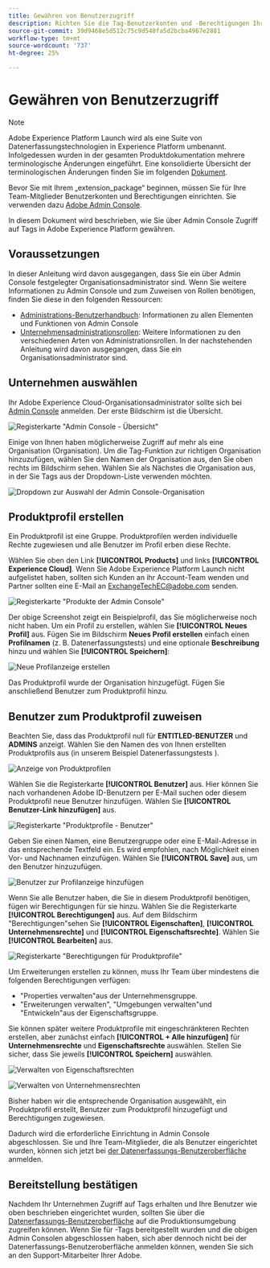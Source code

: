 ```yaml
---
title: Gewähren von Benutzerzugriff
description: Richten Sie die Tag-Benutzerkonten und -Berechtigungen Ihrer Teammitglieder in Adobe Experience Platform ein.
source-git-commit: 39d9468e5d512c75c9d540fa5d2bcba4967e2881
workflow-type: tm+mt
source-wordcount: '737'
ht-degree: 25%

---
```


# Gewähren von Benutzerzugriff

>[!NOTE]
>
>Adobe Experience Platform Launch wird als eine Suite von Datenerfassungstechnologien in Experience Platform umbenannt. Infolgedessen wurden in der gesamten Produktdokumentation mehrere terminologische Änderungen eingeführt. Eine konsolidierte Übersicht der terminologischen Änderungen finden Sie im folgenden [Dokument](../../term-updates.md).

Bevor Sie mit Ihrem „extension_package“ beginnen, müssen Sie für Ihre Team-Mitglieder Benutzerkonten und Berechtigungen einrichten. Sie verwenden dazu [Adobe Admin Console](https://adminconsole.adobe.com/).

In diesem Dokument wird beschrieben, wie Sie über Admin Console Zugriff auf Tags in Adobe Experience Platform gewähren.

## Voraussetzungen

In dieser Anleitung wird davon ausgegangen, dass Sie ein über Admin Console festgelegter Organisationsadministrator sind. Wenn Sie weitere Informationen zu Admin Console und zum Zuweisen von Rollen benötigen, finden Sie diese in den folgenden Ressourcen:

* [Administrations-Benutzerhandbuch](https://helpx.adobe.com/de/enterprise/administering/user-guide.html?topic=/enterprise/administering/morehelp/introduction.ug.js): Informationen zu allen Elementen und Funktionen von Admin Console
* [Unternehmensadministrationsrollen](https://helpx.adobe.com/de/enterprise/using/admin-roles.html): Weitere Informationen zu den verschiedenen Arten von Administrationsrollen. In der nachstehenden Anleitung wird davon ausgegangen, dass Sie ein Organisationsadministrator sind.

## Unternehmen auswählen

Ihr Adobe Experience Cloud-Organisationsadministrator sollte sich bei [Admin Console](https://adminconsole.adobe.com/) anmelden. Der erste Bildschirm ist die Übersicht.

![Registerkarte &quot;Admin Console - Übersicht&quot;](../images/getting-started/admin-console-overview.png)

Einige von Ihnen haben möglicherweise Zugriff auf mehr als eine Organisation (Organisation). Um die Tag-Funktion zur richtigen Organisation hinzuzufügen, wählen Sie den Namen der Organisation aus, den Sie oben rechts im Bildschirm sehen. Wählen Sie als Nächstes die Organisation aus, in der Sie Tags aus der Dropdown-Liste verwenden möchten.

![Dropdown zur Auswahl der Admin Console-Organisation](../images/getting-started/admin-console-choose-org.png)

## Produktprofil erstellen

Ein Produktprofil ist eine Gruppe. Produktprofilen werden individuelle Rechte zugewiesen und alle Benutzer im Profil erben diese Rechte.

Wählen Sie oben den Link **[!UICONTROL Products]** und links **[!UICONTROL Experience Cloud]**. Wenn Sie Adobe Experience Platform Launch nicht aufgelistet haben, sollten sich Kunden an ihr Account-Team wenden und Partner sollten eine E-Mail an <ExchangeTechEC@adobe.com> senden.

![Registerkarte &quot;Produkte der Admin Console&quot;](../images/getting-started/admin-console-products-launch.png)

Der obige Screenshot zeigt ein Beispielprofil, das Sie möglicherweise noch nicht haben. Um ein Profil zu erstellen, wählen Sie **[!UICONTROL Neues Profil]** aus. Fügen Sie im Bildschirm **Neues Profil erstellen** einfach einen **Profilnamen** (z. B. Datenerfassungstests) und eine optionale **Beschreibung** hinzu und wählen Sie **[!UICONTROL Speichern]**:

![Neue Profilanzeige erstellen](../images/getting-started/admin-console-create-a-new-profile.png)

Das Produktprofil wurde der Organisation hinzugefügt. Fügen Sie anschließend Benutzer zum Produktprofil hinzu.

## Benutzer zum Produktprofil zuweisen

Beachten Sie, dass das Produktprofil null für **ENTITLED-BENUTZER** und **ADMINS** anzeigt. Wählen Sie den Namen des von Ihnen erstellten Produktprofils aus (in unserem Beispiel Datenerfassungstests ).

![Anzeige von Produktprofilen](../images/getting-started/admin-console-profiles-add-user.png)

Wählen Sie die Registerkarte **[!UICONTROL Benutzer]** aus. Hier können Sie nach vorhandenen Adobe ID-Benutzern per E-Mail suchen oder diesem Produktprofil neue Benutzer hinzufügen. Wählen Sie **[!UICONTROL Benutzer-Link hinzufügen]** aus.

![Registerkarte &quot;Produktprofile - Benutzer&quot;](../images/getting-started/admin-console-add-launch-user.png)

Geben Sie einen Namen, eine Benutzergruppe oder eine E-Mail-Adresse in das entsprechende Textfeld ein. Es wird empfohlen, nach Möglichkeit einen Vor- und Nachnamen einzufügen. Wählen Sie **[!UICONTROL Save]** aus, um den Benutzer hinzuzufügen.

![Benutzer zur Profilanzeige hinzufügen](../images/getting-started/admin-console-add-user.png)

Wenn Sie alle Benutzer haben, die Sie in diesem Produktprofil benötigen, fügen wir Berechtigungen für sie hinzu. Wählen Sie die Registerkarte **[!UICONTROL Berechtigungen]** aus. Auf dem Bildschirm &quot;Berechtigungen&quot;sehen Sie **[!UICONTROL Eigenschaften]**, **[!UICONTROL Unternehmensrechte]** und **[!UICONTROL Eigenschaftsrechte]**. Wählen Sie **[!UICONTROL Bearbeiten]** aus.

![Registerkarte &quot;Berechtigungen für Produktprofile&quot;](../images/getting-started/admin-console-profile-permissions.png)

Um Erweiterungen erstellen zu können, muss Ihr Team über mindestens die folgenden Berechtigungen verfügen:

* &quot;Properties verwalten&quot;aus der Unternehmensgruppe.
* &quot;Erweiterungen verwalten&quot;, &quot;Umgebungen verwalten&quot;und &quot;Entwickeln&quot;aus der Eigenschaftsgruppe.

Sie können später weitere Produktprofile mit eingeschränkteren Rechten erstellen, aber zunächst einfach **[!UICONTROL + Alle hinzufügen]** für **Unternehmensrechte** und **Eigenschaftsrechte** auswählen. Stellen Sie sicher, dass Sie jeweils **[!UICONTROL Speichern]** auswählen.

![Verwalten von Eigenschaftsrechten](../images/getting-started/admin-console-add-all-property-rights.png)

![Verwalten von Unternehmensrechten](../images/getting-started/admin-console-add-all-company-rights.png)

Bisher haben wir die entsprechende Organisation ausgewählt, ein Produktprofil erstellt, Benutzer zum Produktprofil hinzugefügt und Berechtigungen zugewiesen.

Dadurch wird die erforderliche Einrichtung in Admin Console abgeschlossen. Sie und Ihre Team-Mitglieder, die als Benutzer eingerichtet wurden, können sich jetzt bei [der Datenerfassungs-Benutzeroberfläche](https://launch.adobe.com/) anmelden.

## Bereitstellung bestätigen

Nachdem Ihr Unternehmen Zugriff auf Tags erhalten und Ihre Benutzer wie oben beschrieben eingerichtet wurden, sollten Sie über die [Datenerfassungs-Benutzeroberfläche](https://launch.adobe.com/) auf die Produktionsumgebung zugreifen können. Wenn Sie für -Tags bereitgestellt wurden und die obigen Admin Consolen abgeschlossen haben, sich aber dennoch nicht bei der Datenerfassungs-Benutzeroberfläche anmelden können, wenden Sie sich an den Support-Mitarbeiter Ihrer Adobe.
